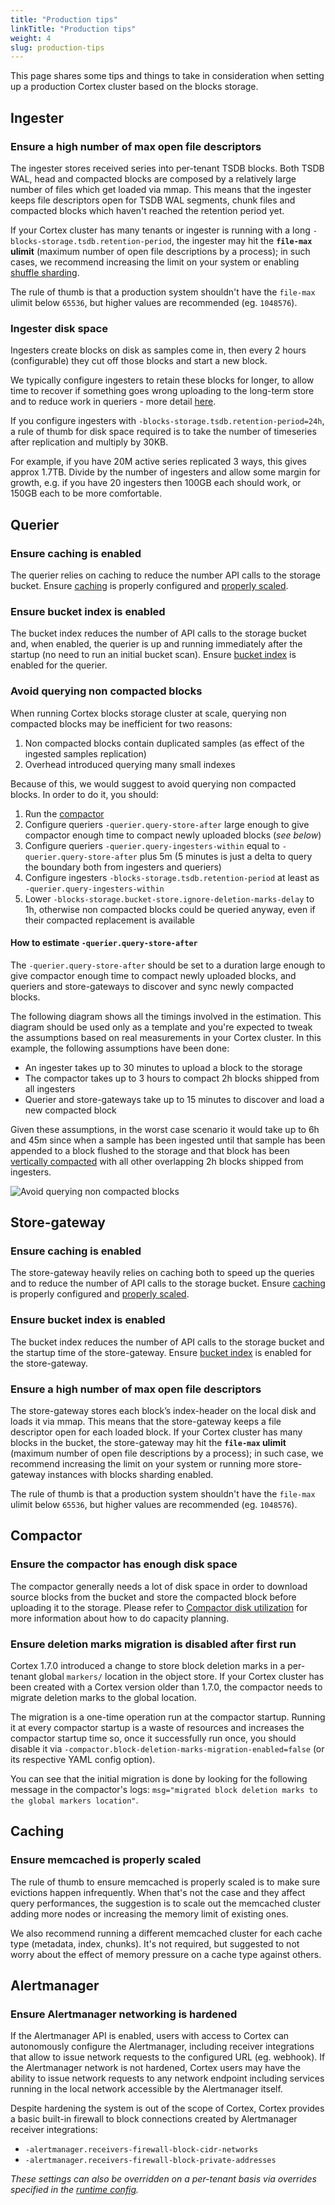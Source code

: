 ```yaml
---
title: "Production tips"
linkTitle: "Production tips"
weight: 4
slug: production-tips
---
```


This page shares some tips and things to take in consideration when setting up a production Cortex cluster based on the blocks storage.

## Ingester

### Ensure a high number of max open file descriptors

The ingester stores received series into per-tenant TSDB blocks. Both TSDB WAL, head and compacted blocks are composed by a relatively large number of files which get loaded via mmap. This means that the ingester keeps file descriptors open for TSDB WAL segments, chunk files and compacted blocks which haven't reached the retention period yet.

If your Cortex cluster has many tenants or ingester is running with a long `-blocks-storage.tsdb.retention-period`, the ingester may hit the **`file-max` ulimit** (maximum number of open file descriptions by a process); in such cases, we recommend increasing the limit on your system or enabling [shuffle sharding](../guides/shuffle-sharding.md).

The rule of thumb is that a production system shouldn't have the `file-max` ulimit below `65536`, but higher values are recommended (eg. `1048576`).

### Ingester disk space

Ingesters create blocks on disk as samples come in, then every 2 hours (configurable) they cut off those blocks and start a new block.

We typically configure ingesters to retain these blocks for longer, to allow time to recover if something goes wrong uploading to the long-term store and to reduce work in queriers - more detail [here](#how-to-estimate--querierquery-store-after).

If you configure ingesters with `-blocks-storage.tsdb.retention-period=24h`, a rule of thumb for disk space required is to take the number of timeseries after replication and multiply by 30KB.

For example, if you have 20M active series replicated 3 ways, this gives approx 1.7TB.  Divide by the number of ingesters and allow some margin for growth, e.g. if you have 20 ingesters then 100GB each should work, or 150GB each to be more comfortable.

## Querier

### Ensure caching is enabled

The querier relies on caching to reduce the number API calls to the storage bucket. Ensure [caching](./querier.md#caching) is properly configured and [properly scaled](#ensure-memcached-is-properly-scaled).

### Ensure bucket index is enabled

The bucket index reduces the number of API calls to the storage bucket and, when enabled, the querier is up and running immediately after the startup (no need to run an initial bucket scan). Ensure [bucket index](./bucket-index.md) is enabled for the querier.

### Avoid querying non compacted blocks

When running Cortex blocks storage cluster at scale, querying non compacted blocks may be inefficient for two reasons:

1. Non compacted blocks contain duplicated samples (as effect of the ingested samples replication)
2. Overhead introduced querying many small indexes

Because of this, we would suggest to avoid querying non compacted blocks. In order to do it, you should:

1. Run the [compactor](./compactor.md)
1. Configure queriers `-querier.query-store-after` large enough to give compactor enough time to compact newly uploaded blocks (_see below_)
1. Configure queriers `-querier.query-ingesters-within` equal to `-querier.query-store-after` plus 5m (5 minutes is just a delta to query the boundary both from ingesters and queriers)
1. Configure ingesters `-blocks-storage.tsdb.retention-period` at least as `-querier.query-ingesters-within`
1. Lower `-blocks-storage.bucket-store.ignore-deletion-marks-delay` to 1h, otherwise non compacted blocks could be queried anyway, even if their compacted replacement is available

#### How to estimate `-querier.query-store-after`

The `-querier.query-store-after` should be set to a duration large enough to give compactor enough time to compact newly uploaded blocks, and queriers and store-gateways to discover and sync newly compacted blocks.

The following diagram shows all the timings involved in the estimation. This diagram should be used only as a template and you're expected to tweak the assumptions based on real measurements in your Cortex cluster. In this example, the following assumptions have been done:

- An ingester takes up to 30 minutes to upload a block to the storage
- The compactor takes up to 3 hours to compact 2h blocks shipped from all ingesters
- Querier and store-gateways take up to 15 minutes to discover and load a new compacted block

Given these assumptions, in the worst case scenario it would take up to 6h and 45m since when a sample has been ingested until that sample has been appended to a block flushed to the storage and that block has been [vertically compacted](./compactor.md) with all other overlapping 2h blocks shipped from ingesters.

![Avoid querying non compacted blocks](/images/blocks-storage/avoid-querying-non-compacted-blocks.png)
<!-- Diagram source at https://docs.google.com/presentation/d/1bHp8_zcoWCYoNU2AhO2lSagQyuIrghkCncViSqn14cU/edit -->

## Store-gateway

### Ensure caching is enabled

The store-gateway heavily relies on caching both to speed up the queries and to reduce the number of API calls to the storage bucket. Ensure [caching](./store-gateway.md#caching) is properly configured and [properly scaled](#ensure-memcached-is-properly-scaled).

### Ensure bucket index is enabled

The bucket index reduces the number of API calls to the storage bucket and the startup time of the store-gateway. Ensure [bucket index](./bucket-index.md) is enabled for the store-gateway.

### Ensure a high number of max open file descriptors

The store-gateway stores each block’s index-header on the local disk and loads it via mmap. This means that the store-gateway keeps a file descriptor open for each loaded block. If your Cortex cluster has many blocks in the bucket, the store-gateway may hit the **`file-max` ulimit** (maximum number of open file descriptions by a process); in such case, we recommend increasing the limit on your system or running more store-gateway instances with blocks sharding enabled.

The rule of thumb is that a production system shouldn't have the `file-max` ulimit below `65536`, but higher values are recommended (eg. `1048576`).

## Compactor

### Ensure the compactor has enough disk space

The compactor generally needs a lot of disk space in order to download source blocks from the bucket and store the compacted block before uploading it to the storage. Please refer to [Compactor disk utilization](./compactor.md#compactor-disk-utilization) for more information about how to do capacity planning.

### Ensure deletion marks migration is disabled after first run

Cortex 1.7.0 introduced a change to store block deletion marks in a per-tenant global `markers/` location in the object store. If your Cortex cluster has been created with a Cortex version older than 1.7.0, the compactor needs to migrate deletion marks to the global location.

The migration is a one-time operation run at the compactor startup. Running it at every compactor startup is a waste of resources and increases the compactor startup time so, once it successfully run once, you should disable it via `-compactor.block-deletion-marks-migration-enabled=false` (or its respective YAML config option).

You can see that the initial migration is done by looking for the following message in the compactor's logs:
`msg="migrated block deletion marks to the global markers location"`.

## Caching

### Ensure memcached is properly scaled

The rule of thumb to ensure memcached is properly scaled is to make sure evictions happen infrequently. When that's not the case and they affect query performances, the suggestion is to scale out the memcached cluster adding more nodes or increasing the memory limit of existing ones.

We also recommend running a different memcached cluster for each cache type (metadata, index, chunks). It's not required, but suggested to not worry about the effect of memory pressure on a cache type against others.

## Alertmanager

### Ensure Alertmanager networking is hardened

If the Alertmanager API is enabled, users with access to Cortex can autonomously configure the Alertmanager, including receiver integrations that allow to issue network requests to the configured URL (eg. webhook). If the Alertmanager network is not hardened, Cortex users may have the ability to issue network requests to any network endpoint including services running in the local network accessible by the Alertmanager itself.

Despite hardening the system is out of the scope of Cortex, Cortex provides a basic built-in firewall to block connections created by Alertmanager receiver integrations:

- `-alertmanager.receivers-firewall-block-cidr-networks`
- `-alertmanager.receivers-firewall-block-private-addresses`

_These settings can also be overridden on a per-tenant basis via overrides specified in the [runtime config](../configuration/arguments.md#runtime-configuration-file)._
